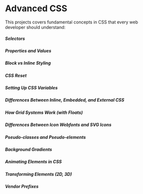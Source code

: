 # Advanced CSS

This projects covers fundamental concepts in CSS that every web developer should understand:


##### Selectors
##### Properties and Values
##### Block vs Inline Styling
##### CSS Reset
##### Setting Up CSS Variables
##### Differences Between Inline, Embedded, and External CSS
##### How Grid Systems Work (with Floats)
##### Differences Between Icon Webfonts and SVG Icons
##### Pseudo-classes and Pseudo-elements
##### Background Gradients
##### Animating Elements in CSS
##### Transforming Elements (2D, 3D)
##### Vendor Prefixes
